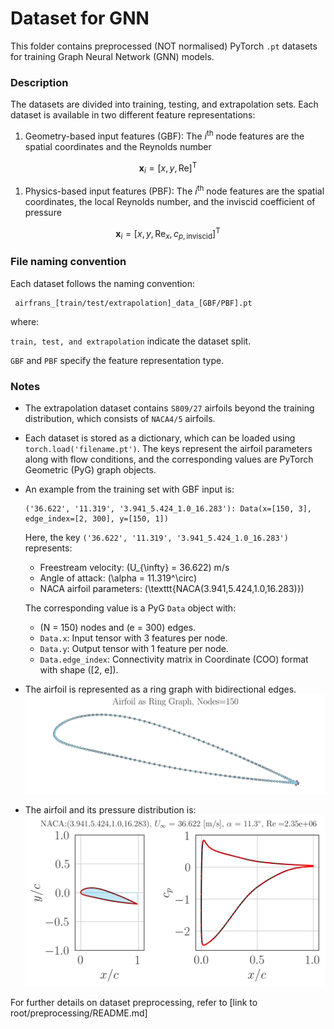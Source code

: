 # Dataset for GNN

This folder contains preprocessed (NOT normalised) PyTorch `.pt` datasets for training Graph Neural Network (GNN) models.

### Description

The datasets are divided into training, testing, and extrapolation sets. Each dataset is available in two different feature representations:

1. Geometry-based input features (GBF): The $i^\mathrm{th}$ node features are the spatial coordinates and the Reynolds number

$$\mathbf{x}_i = [x, y, \mathrm{Re}]^\mathrm{T}$$

1. Physics-based input features (PBF): The $i^\mathrm{th}$ node features are the spatial coordinates, the local Reynolds number, and the inviscid coefficient of pressure

$$\mathbf{x}_i = [x, y, \mathrm{Re}_x, c_{p,\mathrm{inviscid}}]^\mathrm{T}$$

### File naming convention

Each dataset follows the naming convention:

```
 airfrans_[train/test/extrapolation]_data_[GBF/PBF].pt
```

where:

`train, test, and extrapolation` indicate the dataset split.

`GBF` and `PBF` specify the feature representation type.

### Notes

- The extrapolation dataset contains `S809/27` airfoils beyond the training distribution, which consists of `NACA4/5` airfoils.

- Each dataset is stored as a dictionary, which can be loaded using `torch.load('filename.pt')`. The keys represent the airfoil parameters along with flow conditions, and the corresponding values are PyTorch Geometric (PyG) graph objects.

- An example from the training set with GBF input is:

  ```
  ('36.622', '11.319', '3.941_5.424_1.0_16.283'): Data(x=[150, 3], edge_index=[2, 300], y=[150, 1])
  ```

  Here, the key `('36.622', '11.319', '3.941_5.424_1.0_16.283')` represents:

  - Freestream velocity: \(U_{\infty} = 36.622\) m/s
  - Angle of attack: \(\alpha = 11.319^\circ\)
  - NACA airfoil parameters: \(\texttt{NACA(3.941,5.424,1.0,16.283)}\)

  The corresponding value is a PyG `Data` object with:

  - \(N = 150\) nodes and \(e = 300\) edges.
  - `Data.x`: Input tensor with 3 features per node.
  - `Data.y`: Output tensor with 1 feature per node.
  - `Data.edge_index`: Connectivity matrix in Coordinate (COO) format with shape \([2, e]\).

- The airfoil is represented as a ring graph with bidirectional edges.
![Alt Image Text](/images/example_airfoil_graph.png "Airfoil Graph")

- The airfoil and its pressure distribution is:
![Alt Image Text](/images/example_input_output.png "Airfoil and pressure distribution")


For further details on dataset preprocessing, refer to [link to root/preprocessing/README.md]